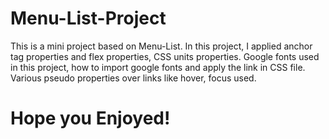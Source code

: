 # Menu-List-Project
This is a mini project based on Menu-List.
In this project, I applied anchor tag properties and flex properties, CSS units properties.
Google fonts used in this project, how to import google fonts and apply the link in CSS file.
Various pseudo properties over links like hover, focus used.
# Hope you Enjoyed!

